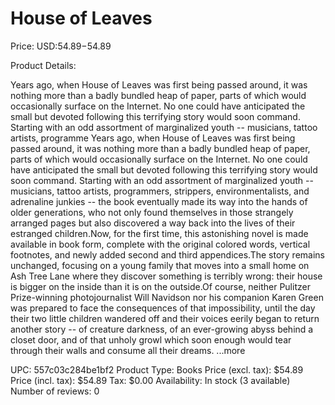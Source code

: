 # House of Leaves

Price: USD:$54.89-$54.89

Product Details:

Years ago, when House of Leaves was first being passed around, it was nothing more than a badly bundled heap of paper, parts of which would occasionally surface on the Internet. No one could have anticipated the small but devoted following this terrifying story would soon command. Starting with an odd assortment of marginalized youth -- musicians, tattoo artists, programme Years ago, when House of Leaves was first being passed around, it was nothing more than a badly bundled heap of paper, parts of which would occasionally surface on the Internet. No one could have anticipated the small but devoted following this terrifying story would soon command. Starting with an odd assortment of marginalized youth -- musicians, tattoo artists, programmers, strippers, environmentalists, and adrenaline junkies -- the book eventually made its way into the hands of older generations, who not only found themselves in those strangely arranged pages but also discovered a way back into the lives of their estranged children.Now, for the first time, this astonishing novel is made available in book form, complete with the original colored words, vertical footnotes, and newly added second and third appendices.The story remains unchanged, focusing on a young family that moves into a small home on Ash Tree Lane where they discover something is terribly wrong: their house is bigger on the inside than it is on the outside.Of course, neither Pulitzer Prize-winning photojournalist Will Navidson nor his companion Karen Green was prepared to face the consequences of that impossibility, until the day their two little children wandered off and their voices eerily began to return another story -- of creature darkness, of an ever-growing abyss behind a closet door, and of that unholy growl which soon enough would tear through their walls and consume all their dreams. ...more

UPC: 557c03c284be1bf2
Product Type: Books
Price (excl. tax): $54.89
Price (incl. tax): $54.89
Tax: $0.00
Availability: In stock (3 available)
Number of reviews: 0